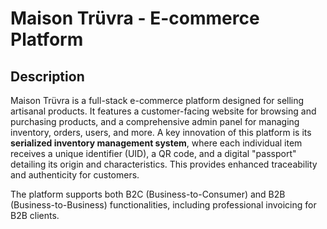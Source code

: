 # Maison Trüvra - E-commerce Platform

## Description

Maison Trüvra is a full-stack e-commerce platform designed for selling artisanal products. It features a customer-facing website for browsing and purchasing products, and a comprehensive admin panel for managing inventory, orders, users, and more. A key innovation of this platform is its **serialized inventory management system**, where each individual item receives a unique identifier (UID), a QR code, and a digital "passport" detailing its origin and characteristics. This provides enhanced traceability and authenticity for customers.

The platform supports both B2C (Business-to-Consumer) and B2B (Business-to-Business) functionalities, including professional invoicing for B2B clients.
